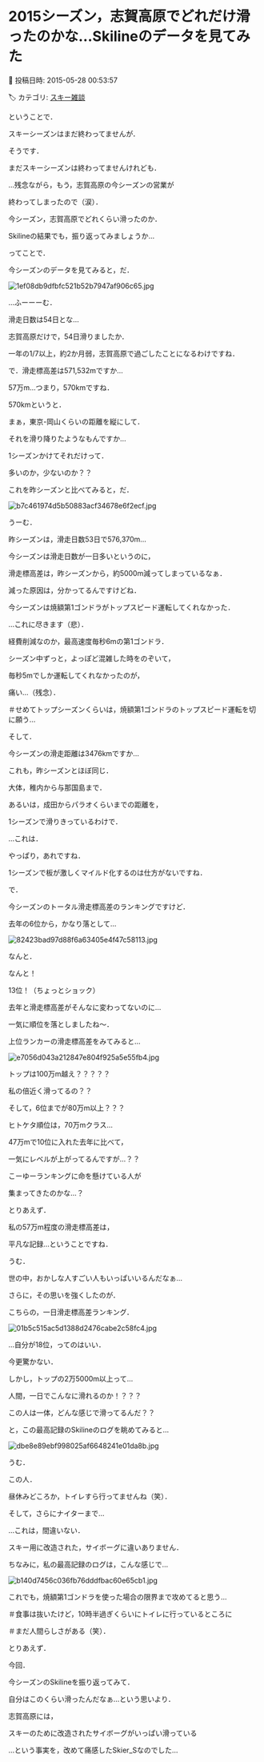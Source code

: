 # 2015シーズン，志賀高原でどれだけ滑ったのかな…Skilineのデータを見てみた

📅 投稿日時: 2015-05-28 00:53:57

🏷️ カテゴリ: [スキー雑談](c1f9d2cb7478308da16419928ea3945e9.md)

ということで．


スキーシーズンはまだ終わってませんが．


そうです．


まだスキーシーズンは終わってませんけれども．





…残念ながら，もう，志賀高原の今シーズンの営業が


終わってしまったので（涙）．


今シーズン，志賀高原でどれくらい滑ったのか．


Skilineの結果でも，振り返ってみましょうか…





ってことで．


今シーズンのデータを見てみると，だ．







![1ef08db9dfbfc521b52b7947af906c65.jpg](images/1ef08db9dfbfc521b52b7947af906c65.jpg)







…ふーーーむ．


滑走日数は54日とな…


志賀高原だけで，54日滑りましたか．


一年の1/7以上，約2か月弱，志賀高原で過ごしたことになるわけですね．





で．滑走標高差は571,532mですか…


57万m…つまり，570kmですね．





570kmというと．


まぁ，東京-岡山くらいの距離を縦にして．


それを滑り降りたようなもんですか…


1シーズンかけてそれだけって．


多いのか，少ないのか？？





これを昨シーズンと比べてみると，だ．




![b7c461974d5b50883acf34678e6f2ecf.jpg](images/b7c461974d5b50883acf34678e6f2ecf.jpg)




うーむ．


昨シーズンは，滑走日数53日で576,370m…


今シーズンは滑走日数が一日多いというのに，


滑走標高差は，昨シーズンから，約5000m減ってしまっているなぁ．





減った原因は，分かってるんですけどね．


今シーズンは焼額第1ゴンドラがトップスピード運転してくれなかった．


…これに尽きます（悲）．


経費削減なのか，最高速度毎秒6mの第1ゴンドラ．


シーズン中ずっと，よっぽど混雑した時をのぞいて，


毎秒5mでしか運転してくれなかったのが，


痛い…（残念）．


＃せめてトップシーズンくらいは，焼額第1ゴンドラのトップスピード運転を切に願う…





そして．


今シーズンの滑走距離は3476kmですか…


これも，昨シーズンとほぼ同じ．


大体，稚内から与那国島まで．


あるいは，成田からパラオくらいまでの距離を，


1シーズンで滑りきっているわけで．





…これは．


やっぱり，あれですね．


1シーズンで板が激しくマイルド化するのは仕方がないですね．





で．


今シーズンのトータル滑走標高差のランキングですけど．


去年の6位から，かなり落として…




![82423bad97d88f6a63405e4f47c58113.jpg](images/82423bad97d88f6a63405e4f47c58113.jpg)




なんと．


なんと！


13位！（ちょっとショック）


去年と滑走標高差がそんなに変わってないのに…


一気に順位を落としましたね～．





上位ランカーの滑走標高差をみてみると…




![e7056d043a212847e804f925a5e55fb4.jpg](images/e7056d043a212847e804f925a5e55fb4.jpg)




トップは100万m越え？？？？？


私の倍近く滑ってるの？？


そして，6位までが80万m以上？？？


ヒトケタ順位は，70万mクラス…





47万mで10位に入れた去年に比べて，


一気にレベルが上がってるんですが…？？


こーゆーランキングに命を懸けている人が


集まってきたのかな…？





とりあえず．


私の57万m程度の滑走標高差は，


平凡な記録…ということですね．


うむ．


世の中，おかしな人すごい人もいっぱいいるんだなぁ…





さらに，その思いを強くしたのが．


こちらの，一日滑走標高差ランキング．




![01b5c515ac5d1388d2476cabe2c58fc4.jpg](images/01b5c515ac5d1388d2476cabe2c58fc4.jpg)




…自分が18位，ってのはいい．


今更驚かない．





しかし，トップの2万5000m以上って…


人間，一日でこんなに滑れるのか！？？？





この人は一体，どんな感じで滑ってるんだ？？


と，この最高記録のSkilineのログを眺めてみると…




![dbe8e89ebf998025af6648241e01da8b.jpg](images/dbe8e89ebf998025af6648241e01da8b.jpg)




うむ．


この人．


昼休みどころか，トイレすら行ってませんね（笑）．


そして，さらにナイターまで…


…これは，間違いない．


スキー用に改造された，サイボーグに違いありません．





ちなみに，私の最高記録のログは，こんな感じで…




![b140d7456c036fb76dddfbac60e65cb1.jpg](images/b140d7456c036fb76dddfbac60e65cb1.jpg)




これでも，焼額第1ゴンドラを使った場合の限界まで攻めてると思う…


＃食事は抜いたけど，10時半過ぎくらいにトイレに行っているところに


＃まだ人間らしさがある（笑）．





とりあえず．


今回．


今シーズンのSkilineを振り返ってみて．


自分はこのくらい滑ったんだなぁ…という思いより．





志賀高原には，


スキーのために改造されたサイボーグがいっぱい滑っている


…という事実を，改めて痛感したSkier_Sなのでした…
